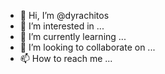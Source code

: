 - 👋 Hi, I’m @dyrachitos
- 👀 I’m interested in ...
- 🌱 I’m currently learning ...
- 💞️ I’m looking to collaborate on ...
- 📫 How to reach me ...

<!---
dyrachitos/dyrachitos is a ✨ special ✨ repository because its `README.md` (this file) appears on your GitHub profile.
You can click the Preview link to take a look at your changes.
--->
